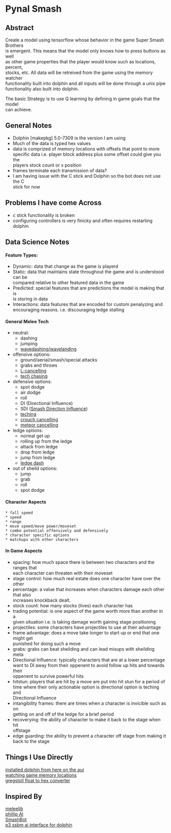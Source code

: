 # Pynal Smash  
  
  
## Abstract  
Create a model using tensorflow whose behavior in the game Super Smash Brothers  
is emergent.  This means that the model only knows how to press buttons as well  
as other game properties that the player would know such as locations, percent,  
stocks, etc.  All data will be retreived from the game using the memory watcher  
functionality built into dolphin and all inputs will be done through a unix pipe  
functionality also built into dolphin.  
  
The basic Strategy is to use Q learning by defining in game goals that the model  
can achieve.  
  
## General Notes  
* Dolphin [makepkg] 5.0-7309 is the version I am using  
* Much of the data is typed hex values  
* data is comprized of memory locations with offsets that point to more  
  specific data i.e. player block address plus some offset could give you the  
  players stock count or x position  
* frames terminate each transmission of data?  
* I am having issue with the C stick and Dolphin so the bot does not use the C  
  stick for now  
  
## Problems I have come Across  
* c stick functionality is broken  
* configuring controllers is very finicky and often requires restarting dolphin  
  
## Data Science Notes  
  
#### Feature Types:  
* Dynamic: data that change as the game is playerd  
* Static: data that maintains state throughout the game and is understood can be  
  compared relative to other featured data in the game  
* Predicted: special features that are predictions the model is making that is  
  is storing in data  
* Interactions: data features that are encoded for custom penalyzing and  
  encouraging reasons. i.e. discouraging ledge stalling  
  
#### General Melee Tech  
* neutral:  
	* dashing  
	* jumping  
	* [wavedashing/wavelanding](https://www.youtube.com/watch?v=2uSRxDcMiC0)  
* offensive options:  
	* ground/aerial/smash/special attacks  
	* grabs and throws  
	* [L-cancelling](https://www.youtube.com/watch?v=ctOYaVrtIgg)  
	* [tech chasing](https://www.youtube.com/watch?v=OkMsQGlcrgU)  
* defensive options:  
	* spot dodge  
	* air dodge  
	* roll  
	* DI (Directional Influence)  
	* SDI ([Smash Direction Influence](https://www.youtube.com/watch?v=0g3ka4E17As))  
	* [teching](https://www.youtube.com/watch?v=Eo2Lbs-KLRc)  
	* [crouch cancelling](https://www.youtube.com/results?search_query=l+cancel+dash+practical+tas)  
	* [meteor cancelling](https://www.youtube.com/results?search_query=meteor+cancelling)  
* ledge options:  
	* normal get up  
	* rolling up from the ledge  
	* attack from ledge  
	* drop from ledge  
	* jump from ledge  
	* [ledge dash](https://www.youtube.com/watch?v=O0JQeVcpd_g)  
* out of sheild options:  
	* jump  
	* grab  
	* roll  
	* spot dodge  
  
#### Character Aspects  
	* fall speed  
	* speed  
	* range  
	* move speed/move power/moveset  
	* combo potential offensively and defensively  
	* character specific options  
	* matchups with other characters  
  
#### In Game Aspects  
* spacing: how much space there is between two characters and the ranges that  
  each character can threaten with their moveset  
* stage control: how much real estate does one character have over the other  
* percentage: a value that increases when characters damage each other that also  
  increases knockback dealt.  
* stock count: how many stocks (lives) each character has  
* trading potential: is one aspect of the game worth more than another in a  
  given situation i.e. is taking damage worth gaining stage positioning  
* projectiles: some characters have projectiles to use at their advantage  
* frame advantage: does a move take longer to start up or end that one might get  
  punished for doing such a move  
* grabs: grabs can beat sheilding and can lead mixups with sheilding meta  
* Directional Influence: typically characters that are at a lower percentage  
  want to DI away from their oppenent to avoid follow up hits and towards their  
  oppenent to survive powerful hits  
* hitstun: players that are hit by a move are put into hit stun for a period of  
  time where their only actionable option is directional option is teching and  
  Directional Influence  
* intangibility frames: there are times when a character is invicible such as on  
  getting on and off of the ledge for a brief period  
* recoverying: the ability of character to make it back to the stage when hit  
  offstage  
* edge guarding: the ability to prevent a character off stage from making it  
  back to the stage  
  
####  
  
## Things I Use Directly  
[installed dolphin from here on the aur](https://www.archlinux.org/packages/community/x86_64/dolphin-emu/)  
[watching game memory locations](https://github.com/dolphin-emu/dolphin/pull/3403)  
[gregstoll float to hex converter](https://gregstoll.com/~gregstoll/floattohex/)  
  
## Inspired By  
[meleelib](https://github.com/altf4/libmelee)  
[phillip AI](https://github.com/vladfi1/phillip)  
[SmashBot](https://github.com/altf4/SmashBot)  
[p3 ssbm ai interface for dolphin](https://github.com/spxtr/p3)  
